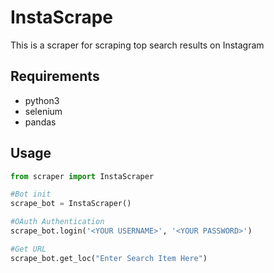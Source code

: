 # InstaScrape
This is a scraper for scraping top search results on Instagram

## Requirements
* python3
* selenium
* pandas

## Usage
```python
from scraper import InstaScraper

#Bot init
scrape_bot = InstaScraper()

#OAuth Authentication
scrape_bot.login('<YOUR USERNAME>', '<YOUR PASSWORD>')

#Get URL
scrape_bot.get_loc("Enter Search Item Here")
```
